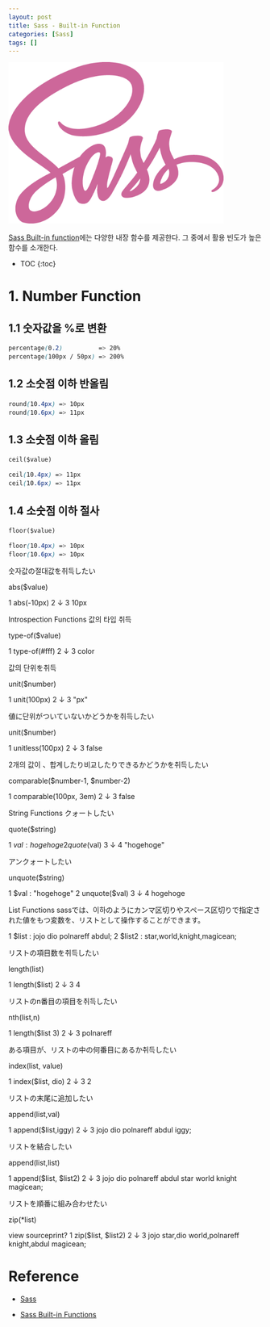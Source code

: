 ```yaml
---
layout: post
title: Sass - Built-in Function
categories: [Sass]
tags: []
---
```


![sass-logo](/img/sass-logo.png)

[Sass Built-in function](http://sass-lang.com/documentation/Sass/Script/Functions.html)에는 다양한 내장 함수를 제공한다. 그 중에서 활용 빈도가 높은 함수를 소개한다.

* TOC
{:toc}


# 1. Number Function

## 1.1 숫자값을 %로 변환

```scss
percentage(0.2)          => 20%
percentage(100px / 50px) => 200%
```

## 1.2 소숫점 이하 반올림

```scss
round(10.4px) => 10px
round(10.6px) => 11px
```

## 1.3 소숫점 이하 올림

```
ceil($value)
```

```scss
ceil(10.4px) => 11px
ceil(10.6px) => 11px
```

## 1.4 소숫점 이하 절사

```
floor($value)
```

```scss
floor(10.4px) => 10px
floor(10.6px) => 10px
```

숫자값の절대값を취득したい

abs($value)

1
abs(-10px)
2
↓
3
10px


Introspection Functions
값의 타입 취득

type-of($value)

1
type-of(#fff)
2
↓
3
color

값의 단위を취득

unit($number)

1
unit(100px)
2
↓
3
"px"

値に단위がついていないかどうかを취득したい

unit($number)

1
unitless(100px)
2
↓
3
false

2개의 값이 、합계したり비교したりできるかどうかを취득したい

comparable($number-1, $number-2)

1
comparable(100px, 3em)
2
↓
3
false


String Functions
クォートしたい

quote($string)

1
$val : hogehoge
2
quote($val)
3
↓
4
"hogehoge"

アンクォートしたい

unquote($string)

1
$val : "hogehoge"
2
unquote($val)
3
↓
4
hogehoge


List Functions
sassでは、이하のようにカンマ区切りやスペース区切りで指定された値をもつ変数を、リストとして操作することができます。

1
$list  : jojo dio polnareff abdul;
2
$list2 : star,world,knight,magicean;

リストの項目数を취득したい

length(list)

1
length($list)
2
↓
3
4

リストのn番目の項目を취득したい

nth(list,n)

1
length($list 3)
2
↓
3
polnareff

ある項目が、リストの中の何番目にあるか취득したい

index(list, value)

1
index($list, dio)
2
↓
3
2

リストの末尾に追加したい

append(list,val)

1
append($list,iggy)
2
↓
3
jojo dio polnareff abdul iggy;

リストを結合したい

append(list,list)

1
append($list, $list2)
2
↓
3
jojo dio polnareff abdul star world knight magicean;

リストを順番に組み合わせたい

zip(*list)

view sourceprint?
1
zip($list, $list2)
2
↓
3
jojo star,dio world,polnareff knight,abdul magicean;





# Reference

* [Sass](http://sass-lang.com/)

* [Sass Built-in Functions](http://sass-lang.com/documentation/Sass/Script/Functions.html)
